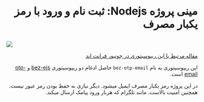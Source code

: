 # <p dir="rtl">مینی پروژه Nodejs: ثبت نام و ورود با رمز یکبار مصرف</p>

![](https://archive.org/download/bez-otp-email-2/bez-otp-email.png)



<div dir="rtl">

[مقاله مرتبط با این ریپوسیتوری در جونیور فرانت اند](https://juniorfrontend.ir/bez-otp-email)

این ریپوسیتوری به نام  `bez-otp-email` حاصل ادغام دو ریپوسیتوری 
[bez-ejs](https://github.com/Junior-Front-End/bez-ejs)
و 
[otp-email](https://github.com/Junior-Front-End/otp-email)
است. 

در این پروژه رمز یکبار مصرف ایمیل میشود. دیگر نیازی به حفظ بودن رمز عبور نیست. 
همچنین امنیت بالاست. مانند تلگرام که هربار ورود پیامک ارسال میکند.

</div>

